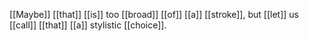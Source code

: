 
[[Maybe]] [[that]] [[is]] too [[broad]] [[of]] [[a]] [[stroke]], but [[let]] us [[call]] [[that]] [[a]] stylistic [[choice]]. 